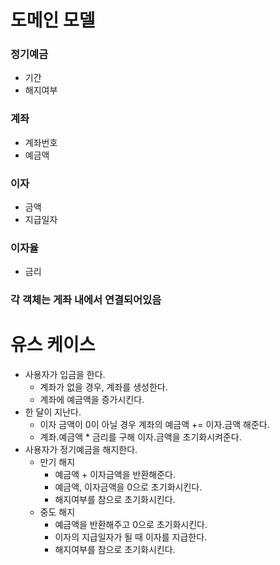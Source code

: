# 도메인 모델
### 정기예금
- 기간
- 해지여부
### 계좌
- 계좌번호
- 예금액
### 이자
- 금액
- 지급일자
### 이자율
- 금리
### 각 객체는 게좌 내에서 연결되어있음

# 유스 케이스
- 사용자가 입금을 한다. 
  - 계좌가 없을 경우, 계좌를 생성한다. 
  - 계좌에 예금액을 증가시킨다.
- 한 달이 지난다. 
  - 이자 금액이 0이 아닐 경우 계좌의 예금액 += 이자.금액 해준다. 
  - 계좌.예금액 * 금리를 구해 이자.금액을 초기화시켜준다.
- 사용자가 정기예금을 해지한다. 
  - 만기 해지
    - 예금액 + 이자금액을 반환해준다. 
    - 예금액, 이자금액을 0으로 초기화시킨다. 
    - 해지여부를 참으로 초기화시킨다. 
  - 중도 해지
    - 예금액을 반환해주고 0으로 초기화시킨다. 
    - 이자의 지급일자가 될 때 이자를 지급한다. 
    - 해지여부를 참으로 초기화시킨다. 
